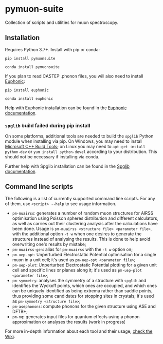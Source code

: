 # pymuon-suite
Collection of scripts and utilities for muon spectroscopy.

## Installation

Requires Python 3.7+. Install with pip or conda:

`pip install pymuonsuite`

`conda install pymuonsuite`

If you plan to read CASTEP .phonon files, you will also need to install
[Euphonic](https://github.com/pace-neutrons/Euphonic):

`pip install euphonic`

`conda install euphonic`

Help with Euphonic installation can be found in the
[Euphonic documentation](https://euphonic.readthedocs.io/en/latest/installation.html).

### `spglib` build failed during pip install

On some platforms, additional tools are needed to build the `spglib` Python module when installing
via pip. On Windows, you may need to install
[Microsoft C++ Build Tools](https://visualstudio.microsoft.com/visual-cpp-build-tools/); on Linux
you may need to `apt-get install python-dev` or `yum install python-devel` according to your
distribution. This should not be necessary if installing via conda.

Further help with Spglib installation can be found in the
[Spglib documentation](https://spglib.github.io/spglib/python-spglib.html#installation).


## Command line scripts

The following is a list of currently supported command line scripts. For any
of them, use `<script> --help` to see usage information.

* `pm-muairss`: generates a number of random muon structures for AIRSS
optimisation using Poisson spheres distribution and different calculators, as well as carries out their clustering analysis after the calculations have been done. Usage is `pm-muairss <structure file> <parameter file>`, with the additional option `-t w` when one desires to generate the structures instead of analysing the results. This is done to help avoid overwriting one's results by mistake;
* `pm-muairss-gen`: alias for `pm-muairss` with the `-t w` option on;
* `pm-uep-opt`: Unperturbed Electrostatic Potential optimisation for a single muon in a unit cell; it's used as `pm-uep-opt <parameter file>`;
* `pm-uep-plot`: Unperturbed Electrostatic Potential plotting for a given unit cell and specific lines or planes along it; it's used as `pm-uep-plot <parameter file>`;
* `pm-symmetry`: analyses the symmetry of a structure with `spglib` and identifies the Wyckoff points, which ones are occupied, and which ones can be uniquely identified as being extrema rather than saddle points, thus providing some candidates for stopping sites in crystals; it's used as `pm-symmetry <structure file>`;
* `pm-asephonons`: compute phonons for the given structure using ASE and DFTB+;
* `pm-nq`: generates input files for quantum effects using a phonon
approximation or analyses the results (work in progress)

For more in-depth information about each tool and their usage, [check the Wiki](https://github.com/muon-spectroscopy-computational-project/pymuon-suite/wiki).
